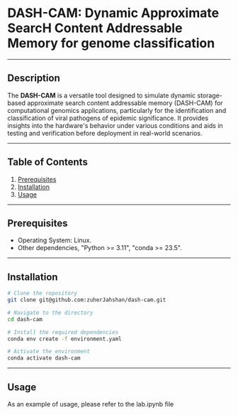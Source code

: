 # DASH-CAM: Dynamic Approximate SearcH Content Addressable Memory for genome classification

---

## Description

The **DASH-CAM** is a versatile tool designed to simulate dynamic storage-based approximate search content addressable memory (DASH-CAM) for computational genomics applications,
particularly for the identification and classification of viral pathogens of epidemic significance. It provides insights into the hardware's behavior under various conditions and aids in testing and verification before deployment in real-world scenarios.

---

## Table of Contents

1. [Prerequisites](#prerequisites)
2. [Installation](#installation)
3. [Usage](#usage)
---

## Prerequisites

- Operating System: Linux.
- Other dependencies, "Python >= 3.11", "conda >= 23.5".

---

## Installation

```bash
# Clone the repository
git clone git@github.com:zuherJahshan/dash-cam.git

# Navigate to the directory
cd dash-cam

# Install the required dependencies
conda env create -f environment.yaml

# Activate the environment
conda activate dash-cam
```

---

## Usage

As an example of usage, please refer to the lab.ipynb file

